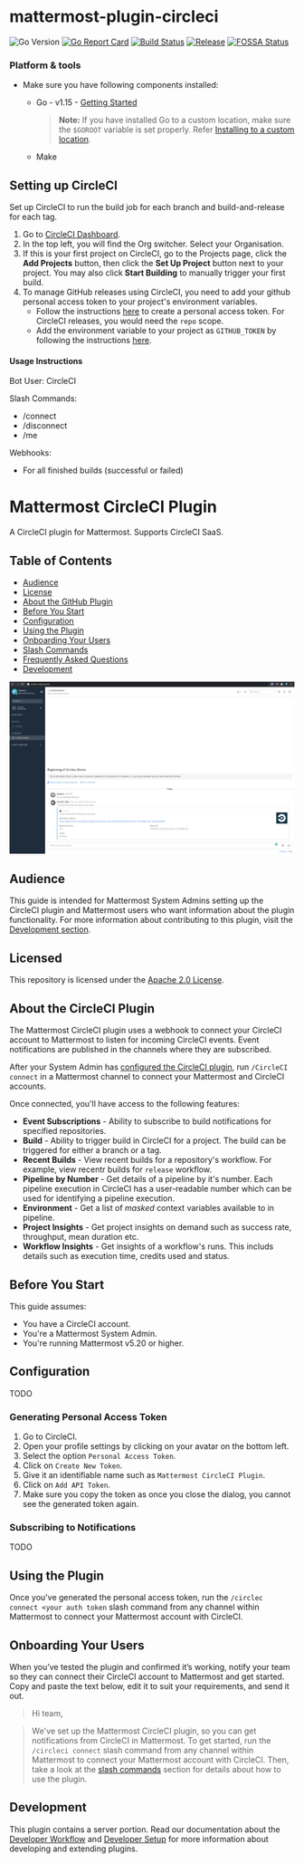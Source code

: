 # mattermost-plugin-circleci

![Go Version](https://img.shields.io/github/go-mod/go-version/chetanyakan/mattermost-plugin-circleci)
[![Go Report Card](https://goreportcard.com/badge/github.com/chetanyakan/mattermost-plugin-circleci)](https://goreportcard.com/report/github.com/chetanyakan/mattermost-plugin-circleci)
[![Build Status](https://img.shields.io/circleci/project/github/chetanyakan/mattermost-plugin-circleci/master)](https://circleci.com/gh/chetanyakan/mattermost-plugin-circleci)
[![Release](https://img.shields.io/github/v/release/chetanyakan/mattermost-plugin-circleci?include_prereleases)](https://github.com/chetanyakan/mattermost-plugin-circleci/releases/latest)
[![FOSSA Status](https://app.fossa.com/api/projects/git%2Bgithub.com%2Fchetanyakan%2Fmattermost-plugin-circleci.svg?type=shield)](https://app.fossa.com/projects/git%2Bgithub.com%2Fchetanyakan%2Fmattermost-plugin-circleci?ref=badge_shield)

### Platform & tools

- Make sure you have following components installed:

  - Go - v1.15 - [Getting Started](https://golang.org/doc/install)
    > **Note:** If you have installed Go to a custom location, make sure the `$GOROOT` variable is set properly. Refer [Installing to a custom location](https://golang.org/doc/install#install).
  - Make

## Setting up CircleCI

Set up CircleCI to run the build job for each branch and build-and-release for each tag.

1. Go to [CircleCI Dashboard](https://circleci.com/dashboard).
2. In the top left, you will find the Org switcher. Select your Organisation.
3. If this is your first project on CircleCI, go to the Projects page, click the **Add Projects** button, then click the **Set Up Project** button next to your project. You may also click **Start Building** to manually trigger your first build.
4. To manage GitHub releases using CircleCI, you need to add your github personal access token to your project's environment variables.
   - Follow the instructions [here](https://help.github.com/en/articles/creating-a-personal-access-token-for-the-command-line) to create a personal access token. For CircleCI releases, you would need the `repo` scope.
   - Add the environment variable to your project as `GITHUB_TOKEN` by following the instructions [here](https://circleci.com/docs/2.0/env-vars/#setting-an-environment-variable-in-a-project).
   
#### Usage Instructions

Bot User: CircleCI

Slash Commands:

- /connect
- /disconnect
- /me

Webhooks:

- For all finished builds (successful or failed)


# Mattermost CircleCI Plugin

A CircleCI plugin for Mattermost. Supports CircleCI SaaS.

## Table of Contents

 - [Audience](#audience)
 - [License](#license)
 - [About the GitHub Plugin](#about-the-github-plugin)
 - [Before You Start](#before-you-start)
 - [Configuration](#configuration)
 - [Using the Plugin](#using-the-plugin)
 - [Onboarding Your Users](#onboarding-your-users)
 - [Slash Commands](#slash-commands)
 - [Frequently Asked Questions](#frequently-asked-questions)
 - [Development](#development)

![GitHub plugin screenshot](images/circleci_mattermost.png)

## Audience

This guide is intended for Mattermost System Admins setting up the CircleCI plugin and Mattermost users who want information about the plugin functionality. For more information about contributing to this plugin, visit the [Development section](#development).

## Licensed

This repository is licensed under the [Apache 2.0 License](https://github.com/mattermost/mattermost-plugin-github/blob/master/LICENSE).

## About the CircleCI Plugin

The Mattermost CircleCI plugin uses a webhook to connect your CircleCI account to Mattermost to listen for incoming CircleCI events. Event notifications are published in the channels where they are subscribed. 

After your System Admin has [configured the CircleCI plugin](#configuration), run `/CircleCI connect` in a Mattermost channel to connect your Mattermost and CircleCI accounts.

Once connected, you'll have access to the following features:

* __Event Subscriptions__ - Ability to subscribe to build notifications for specified repositories.
* __Build__ - Ability to trigger build in CircleCI for a project. The build can be triggered for either a branch or a tag.
* __Recent Builds__ - View recent builds for a repository's workflow. For example, view recentr builds for `release` workflow.
* __Pipeline by Number__ - Get details of a pipeline by it's number. Each pipeline execution in CircleCI has a user-readable number which can be used for identifying a pipeline execution.  
* __Environment__ - Get a list of *masked* context variables available to in pipeline.
* __Project Insights__ - Get project insights on demand such as success rate, throughput, mean duration etc.
* __Workflow Insights__ - Get insights of a workflow's runs. This includs details such as execution time, credits used and status.

## Before You Start

This guide assumes:

- You have a CircleCI account.
- You're a Mattermost System Admin.
- You're running Mattermost v5.20 or higher.

## Configuration

TODO

### Generating Personal Access Token

1. Go to CircleCI.
1. Open your profile settings by clicking on your avatar on the bottom left.
1. Select the option `Personal Access Token`.
1. Click on `Create New Token`.
1. Give it an identifiable name such as `Mattermost CircleCI Plugin`.
1. Click on `Add API Token`.
1. Make sure you copy the token as once you close the dialog, you cannot see the generated token again. 

### Subscribing to Notifications

TODO

## Using the Plugin

Once you've generated the personal access token, run the `/circlec connect <your auth token` slash command from any channel within Mattermost to connect your Mattermost account with CircleCI.

## Onboarding Your Users

When you’ve tested the plugin and confirmed it’s working, notify your team so they can connect their CircleCI account to Mattermost and get started. Copy and paste the text below, edit it to suit your requirements, and send it out.

> Hi team, 

> We've set up the Mattermost CircleCI plugin, so you can get notifications from CircleCI in Mattermost. To get started, run the `/circleci connect` slash command from any channel within Mattermost to connect your Mattermost account with CircleCI. Then, take a look at the [slash commands](#slash-commands) section for details about how to use the plugin.

## Development

This plugin contains a server portion. Read our documentation about the [Developer Workflow](https://developers.mattermost.com/extend/plugins/developer-workflow/) and [Developer Setup](https://developers.mattermost.com/extend/plugins/developer-setup/) for more information about developing and extending plugins.
